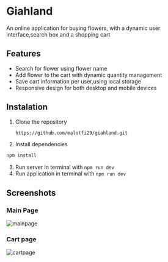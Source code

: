 # Giahland
An online application for buying flowers, with a dynamic user interface,search box and a shopping cart

## Features
- Search for flower using flower name
- Add flower to the cart with dynamic quantity management
- Save cart information per user,using local storage
- Responsive design for both desktop and mobile devices

## Instalation
1. Clone the repository
   ```bash
   https://github.com/malotfi29/giahland.git
   ```
2. Install dependencies 
```bash 
npm install
```
3. Run server in terminal with `npm run dev`
4. Run application in terminal with `npm run dev`

## Screenshots
### Main Page
![mainpage](https://github.com/user-attachments/assets/30b623cc-cede-4f6d-b834-e1ffbe6752e2)
### Cart page
![cartpage](https://github.com/user-attachments/assets/44299b7c-ce37-4aaf-a22c-384a7fe2162a)
